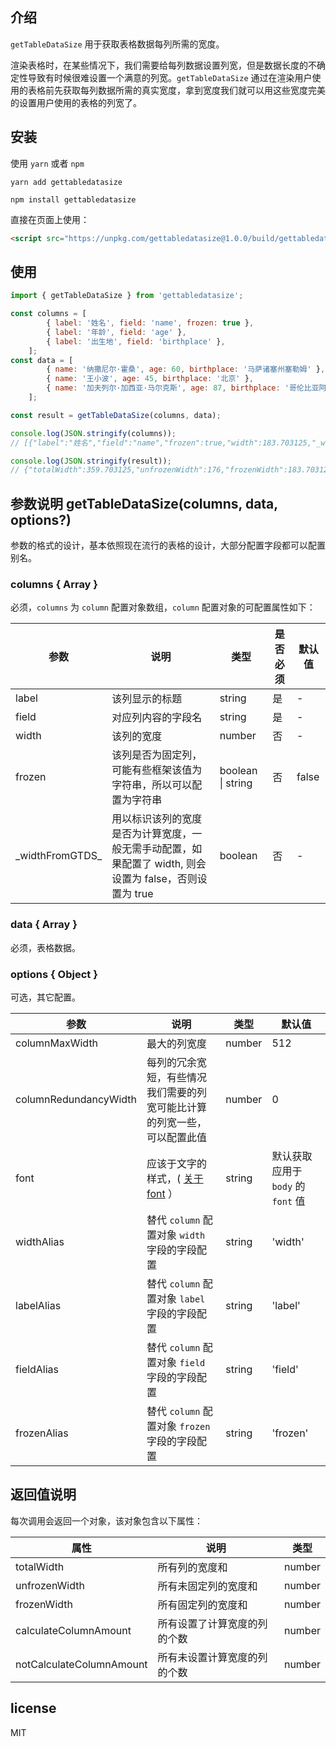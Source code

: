 ## 介绍

`getTableDataSize` 用于获取表格数据每列所需的宽度。

渲染表格时，在某些情况下，我们需要给每列数据设置列宽，但是数据长度的不确定性导致有时候很难设置一个满意的列宽。`getTableDataSize` 通过在渲染用户使用的表格前先获取每列数据所需的真实宽度，拿到宽度我们就可以用这些宽度完美的设置用户使用的表格的列宽了。

## 安装

使用 `yarn` 或者 `npm`
```
yarn add gettabledatasize

npm install gettabledatasize
```

直接在页面上使用：

```html
<script src="https://unpkg.com/gettabledatasize@1.0.0/build/gettabledatasize.js"></script>
```

## 使用



```javascript
import { getTableDataSize } from 'gettabledatasize';

const columns = [
        { label: '姓名', field: 'name', frozen: true },
        { label: '年龄', field: 'age' },
        { label: '出生地', field: 'birthplace' },
    ];
const data = [
        { name: '纳撒尼尔·霍桑', age: 60, birthplace: '马萨诸塞州塞勒姆' },
        { name: '王小波', age: 45, birthplace: '北京' },
        { name: '加夫列尔·加西亚·马尔克斯', age: 87, birthplace: '哥伦比亚阿拉卡塔卡' },
    ];

const result = getTableDataSize(columns, data);

console.log(JSON.stringify(columns));
// [{"label":"姓名","field":"name","frozen":true,"width":183.703125,"_widthFromGTDS_":true},{"label":"年龄","field":"age","width":32,"_widthFromGTDS_":true},{"label":"出生地","field":"birthplace","width":144,"_widthFromGTDS_":true}]

console.log(JSON.stringify(result));
// {"totalWidth":359.703125,"unfrozenWidth":176,"frozenWidth":183.703125,"calculateColumnAmount":3,"notCalculateColumnAmount":0}
```



## 参数说明 getTableDataSize(columns, data, options?) 
参数的格式的设计，基本依照现在流行的表格的设计，大部分配置字段都可以配置别名。

### columns { Array }

必须，`columns` 为 `column` 配置对象数组，`column` 配置对象的可配置属性如下：


参数  |  说明  |  类型  |  是否必须  |  默认值  |
---- | ---- | ---- | ---- | ---- |
label | 该列显示的标题 | string | 是 | - |
field | 对应列内容的字段名 | string | 是 | - |
width | 该列的宽度 | number | 否 | - |
frozen | 该列是否为固定列，可能有些框架该值为字符串，所以可以配置为字符串 | boolean \| string | 否 | false |
\_widthFromGTDS_ | 用以标识该列的宽度是否为计算宽度，一般无需手动配置，如果配置了 width, 则会设置为 false，否则设置为 true | boolean | 否 | - |

### data { Array }

必须，表格数据。


### options { Object }

可选，其它配置。


参数  | 说明 | 类型 | 默认值  |
--------- | --------| --------| --------|
columnMaxWidth | 最大的列宽度 | number | 512 |
columnRedundancyWidth | 每列的冗余宽短，有些情况我们需要的列宽可能比计算的列宽一些，可以配置此值 | number | 0 |
font | 应该于文字的样式，( [关于font](https://developer.mozilla.org/zh-CN/docs/Web/CSS/font) ） | string | 默认获取应用于 `body` 的 `font` 值 |
widthAlias | 替代 `column` 配置对象 `width` 字段的字段配置 | string | 'width' |
labelAlias | 替代 `column` 配置对象 `label` 字段的字段配置 | string | 'label' |
fieldAlias | 替代 `column` 配置对象 `field` 字段的字段配置 | string | 'field' |
frozenAlias | 替代 `column` 配置对象 `frozen` 字段的字段配置 | string | 'frozen' | 

## 返回值说明

每次调用会返回一个对象，该对象包含以下属性：

属性  | 说明 | 类型 |
--------- | --------| --------|
totalWidth | 所有列的宽度和 | number |
unfrozenWidth | 所有未固定列的宽度和   | number |
frozenWidth | 所有固定列的宽度和   | number |
calculateColumnAmount | 所有设置了计算宽度的列的个数 | number
notCalculateColumnAmount | 所有未设置计算宽度的列的个数 | number

## license

MIT
